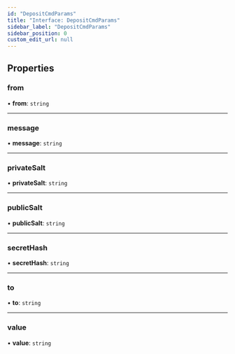 ```yaml
---
id: "DepositCmdParams"
title: "Interface: DepositCmdParams"
sidebar_label: "DepositCmdParams"
sidebar_position: 0
custom_edit_url: null
---
```


## Properties

### from

• **from**: `string`

___

### message

• **message**: `string`

___

### privateSalt

• **privateSalt**: `string`

___

### publicSalt

• **publicSalt**: `string`

___

### secretHash

• **secretHash**: `string`

___

### to

• **to**: `string`

___

### value

• **value**: `string`

